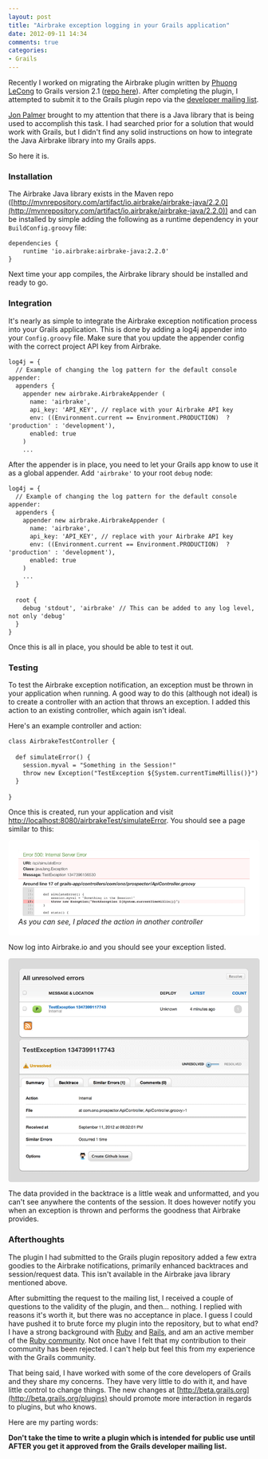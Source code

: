 ```yaml
---
layout: post
title: "Airbrake exception logging in your Grails application"
date: 2012-09-11 14:34
comments: true
categories: 
- Grails
---
```


Recently I worked on migrating the Airbrake plugin written by [Phuong LeCong](https://github.com/plecong/grails-airbrake) to Grails version 2.1 ([repo here](https://github.com/cavneb/airbrake-grails)). After completing the plugin, I attempted to submit it to the Grails plugin repo via the [developer mailing list](http://grails.1312388.n4.nabble.com/Permission-to-publish-plugin-td4634449.html).

[Jon Palmer]([@bostanio](http://twitter.com/bostanio)) brought to my attention that there is a Java library that is being used to accomplish this task. I had searched prior for a solution that would work with Grails, but I didn't find any solid instructions on how to integrate the Java Airbrake library into my Grails apps.

So here it is.

### Installation

The Airbrake Java library exists in the Maven repo ([http://mvnrepository.com/artifact/io.airbrake/airbrake-java/2.2.0](http://mvnrepository.com/artifact/io.airbrake/airbrake-java/2.2.0)) and can be installed by simple adding the following as a runtime dependency in your `BuildConfig.groovy` file:

```
dependencies {
    runtime 'io.airbrake:airbrake-java:2.2.0'
}
```

Next time your app compiles, the Airbrake library should be installed and ready to go.

### Integration

It's nearly as simple to integrate the Airbrake exception notification process into your Grails application. This is done by adding a log4j appender into your `Config.groovy` file. Make sure that you update the appender config with the correct project API key from Airbrake.

```
log4j = {
  // Example of changing the log pattern for the default console appender:
  appenders {
    appender new airbrake.AirbrakeAppender (
      name: 'airbrake', 
      api_key: 'API_KEY', // replace with your Airbrake API key
      env: ((Environment.current == Environment.PRODUCTION)  ? 'production' : 'development'),
      enabled: true
    )
    ...
```

After the appender is in place, you need to let your Grails app know to use it as a global appender. Add `'airbrake'` to your root `debug` node:

```
log4j = {
  // Example of changing the log pattern for the default console appender:
  appenders {
    appender new airbrake.AirbrakeAppender (
      name: 'airbrake', 
      api_key: 'API_KEY', // replace with your Airbrake API key
      env: ((Environment.current == Environment.PRODUCTION)  ? 'production' : 'development'),
      enabled: true
    )
    ...
  }

  root {
    debug 'stdout', 'airbrake' // This can be added to any log level, not only 'debug'
  }
}
```

Once this is all in place, you should be able to test it out.

### Testing

To test the Airbrake exception notification, an exception must be thrown in your application when running. A good way to do this (although not ideal) is to create a controller with an action that throws an exception. I added this action to an existing controller, which again isn't ideal.

Here's an example controller and action:

```
class AirbrakeTestController {

  def simulateError() {
    session.myval = "Something in the Session!"
    throw new Exception("TestException ${System.currentTimeMillis()}")
  }

}
```

Once this is created, run your application and visit [http://localhost:8080/airbrakeTest/simulateError](http://localhost:8080/airbrakeTest/simulateError). You should see a page similar to this:

<div style="padding: 20px; 
      background: white; 
      margin-top: 10px;
      -webkit-border-radius: 5px;
      -moz-border-radius: 5px;
      border-radius: 5px;">
  <img src="/images/posts/airbrake-grails-exception.png" style="display: block;"/>
  <em>As you can see, I placed the action in another controller</em>
</div>

Now log into Airbrake.io and you should see your exception listed.

<div style="padding: 20px; 
      background: #DADADA; 
      margin-top: 10px;
      -webkit-border-radius: 5px;
      -moz-border-radius: 5px;
      border-radius: 5px;">
  <img src="/images/posts/airbrake-airbrake-exception-list.png" style="display: block;"/>
  <img src="/images/posts/airbrake-airbrake-exception.png" style="display: block;"/>
</div>

The data provided in the backtrace is a little weak and unformatted, and you can't see anywhere the contents of the session. It does however notify you when an exception is thrown and performs the goodness that Airbrake provides.

### Afterthoughts

The plugin I had submitted to the Grails plugin repository added a few extra goodies to the Airbrake notifications, primarily enhanced backtraces and session/request data. This isn't available in the Airbrake java library mentioned above.

After submitting the request to the mailing list, I received a couple of questions to the validity of the plugin, and then... nothing. I replied with reasons it's worth it, but there was no acceptance in place. I guess I could have pushed it to brute force my plugin into the repository, but to what end? I have a strong background with [Ruby](https://www.google.com/#q=%22eric+berry%22+%2B+ruby) and [Rails](http://shop.oreilly.com/product/9780596520717.do), and am an active member of the [Ruby community](http://utruby.org/). Not once have I felt that my contribution to their community has been rejected. I can't help but feel this from my experience with the Grails community.

That being said, I have worked with some of the core developers of Grails and they share my concerns. They have very little to do with it, and have little control to change things. The new changes at [http://beta.grails.org](http://beta.grails.org/plugins) should promote more interaction in regards to plugins, but who knows.

Here are my parting words:

**Don't take the time to write a plugin which is intended for public use until AFTER you get it approved from the Grails developer mailing list.**

